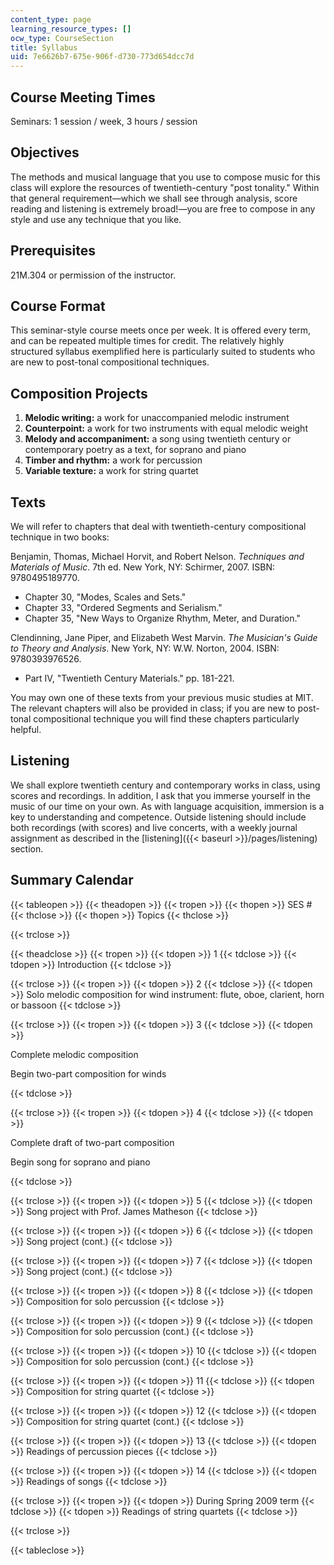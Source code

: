 ```yaml
---
content_type: page
learning_resource_types: []
ocw_type: CourseSection
title: Syllabus
uid: 7e6626b7-675e-906f-d730-773d654dcc7d
---
```


Course Meeting Times
--------------------

Seminars: 1 session / week, 3 hours / session

Objectives
----------

The methods and musical language that you use to compose music for this class will explore the resources of twentieth-century "post tonality." Within that general requirement—which we shall see through analysis, score reading and listening is extremely broad!—you are free to compose in any style and use any technique that you like.

Prerequisites
-------------

21M.304 or permission of the instructor.

Course Format
-------------

This seminar-style course meets once per week. It is offered every term, and can be repeated multiple times for credit. The relatively highly structured syllabus exemplified here is particularly suited to students who are new to post-tonal compositional techniques.

Composition Projects
--------------------

1.  **Melodic writing:** a work for unaccompanied melodic instrument
2.  **Counterpoint:** a work for two instruments with equal melodic weight
3.  **Melody and accompaniment:** a song using twentieth century or contemporary poetry as a text, for soprano and piano
4.  **Timber and rhythm:** a work for percussion
5.  **Variable texture:** a work for string quartet

Texts
-----

We will refer to chapters that deal with twentieth-century compositional technique in two books:

Benjamin, Thomas, Michael Horvit, and Robert Nelson. _Techniques and Materials of Music_. 7th ed. New York, NY: Schirmer, 2007. ISBN: 9780495189770.

*   Chapter 30, "Modes, Scales and Sets."
*   Chapter 33, "Ordered Segments and Serialism."
*   Chapter 35, "New Ways to Organize Rhythm, Meter, and Duration."

Clendinning, Jane Piper, and Elizabeth West Marvin. _The Musician's Guide to Theory and Analysis_. New York, NY: W.W. Norton, 2004. ISBN: 9780393976526.

*   Part IV, "Twentieth Century Materials." pp. 181-221.

You may own one of these texts from your previous music studies at MIT. The relevant chapters will also be provided in class; if you are new to post-tonal compositional technique you will find these chapters particularly helpful.

Listening
---------

We shall explore twentieth century and contemporary works in class, using scores and recordings. In addition, I ask that you immerse yourself in the music of our time on your own. As with language acquisition, immersion is a key to understanding and competence. Outside listening should include both recordings (with scores) and live concerts, with a weekly journal assignment as described in the [listening]({{< baseurl >}}/pages/listening) section.

Summary Calendar
----------------

{{< tableopen >}}
{{< theadopen >}}
{{< tropen >}}
{{< thopen >}}
SES #
{{< thclose >}}
{{< thopen >}}
Topics
{{< thclose >}}

{{< trclose >}}

{{< theadclose >}}
{{< tropen >}}
{{< tdopen >}}
1
{{< tdclose >}}
{{< tdopen >}}
Introduction
{{< tdclose >}}

{{< trclose >}}
{{< tropen >}}
{{< tdopen >}}
2
{{< tdclose >}}
{{< tdopen >}}
Solo melodic composition for wind instrument: flute, oboe, clarient, horn or bassoon
{{< tdclose >}}

{{< trclose >}}
{{< tropen >}}
{{< tdopen >}}
3
{{< tdclose >}}
{{< tdopen >}}


Complete melodic composition

Begin two-part composition for winds


{{< tdclose >}}

{{< trclose >}}
{{< tropen >}}
{{< tdopen >}}
4
{{< tdclose >}}
{{< tdopen >}}


Complete draft of two-part composition

Begin song for soprano and piano


{{< tdclose >}}

{{< trclose >}}
{{< tropen >}}
{{< tdopen >}}
5
{{< tdclose >}}
{{< tdopen >}}
Song project with Prof. James Matheson
{{< tdclose >}}

{{< trclose >}}
{{< tropen >}}
{{< tdopen >}}
6
{{< tdclose >}}
{{< tdopen >}}
Song project (cont.)
{{< tdclose >}}

{{< trclose >}}
{{< tropen >}}
{{< tdopen >}}
7
{{< tdclose >}}
{{< tdopen >}}
Song project (cont.)
{{< tdclose >}}

{{< trclose >}}
{{< tropen >}}
{{< tdopen >}}
8
{{< tdclose >}}
{{< tdopen >}}
Composition for solo percussion
{{< tdclose >}}

{{< trclose >}}
{{< tropen >}}
{{< tdopen >}}
9
{{< tdclose >}}
{{< tdopen >}}
Composition for solo percussion (cont.)
{{< tdclose >}}

{{< trclose >}}
{{< tropen >}}
{{< tdopen >}}
10
{{< tdclose >}}
{{< tdopen >}}
Composition for solo percussion (cont.)
{{< tdclose >}}

{{< trclose >}}
{{< tropen >}}
{{< tdopen >}}
11
{{< tdclose >}}
{{< tdopen >}}
Composition for string quartet
{{< tdclose >}}

{{< trclose >}}
{{< tropen >}}
{{< tdopen >}}
12
{{< tdclose >}}
{{< tdopen >}}
Composition for string quartet (cont.)
{{< tdclose >}}

{{< trclose >}}
{{< tropen >}}
{{< tdopen >}}
13
{{< tdclose >}}
{{< tdopen >}}
Readings of percussion pieces
{{< tdclose >}}

{{< trclose >}}
{{< tropen >}}
{{< tdopen >}}
14
{{< tdclose >}}
{{< tdopen >}}
Readings of songs
{{< tdclose >}}

{{< trclose >}}
{{< tropen >}}
{{< tdopen >}}
During Spring 2009 term
{{< tdclose >}}
{{< tdopen >}}
Readings of string quartets
{{< tdclose >}}

{{< trclose >}}

{{< tableclose >}}